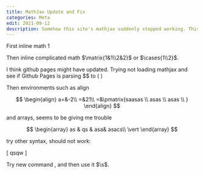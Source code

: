 ```yaml
---
title: MathJax Update and Fix
categories: Meta
edit: 2021-09-12
description: Somehow this site's mathjax suddenly stopped working. This post is to test that. 
---
```


First inline math $1$



Then inline complicated math $\matrix{1&1\\2&2}$ or $\cases{1\\2}$.

I think github pages might have updated. Trying not loading mathjax and see if Github Pages is parsing $$ to \( \)

Then environments such as align

$$
\begin{align}
a=&-2\\
=&21\\
=&\pmatrix{saasas \\ asas \\ asas \\ }
\end{align}
$$

and arrays, seems to be giving me trouble

$$
\begin{array}
as & qs & asa& asacs\\
\vert
\end{array}
$$

try other syntax, should not work:

\[
qsqw
\]


Try new command $\newcommand{\s}{\sin}$, and then use it $\s$. 
